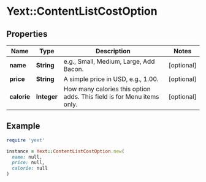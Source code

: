 # Yext::ContentListCostOption

## Properties

| Name | Type | Description | Notes |
| ---- | ---- | ----------- | ----- |
| **name** | **String** | e.g., Small, Medium, Large, Add Bacon. | [optional] |
| **price** | **String** | A simple price in USD, e.g., 1.00. | [optional] |
| **calorie** | **Integer** | How many calories this option adds. This field is for Menu items only. | [optional] |

## Example

```ruby
require 'yext'

instance = Yext::ContentListCostOption.new(
  name: null,
  price: null,
  calorie: null
)
```

